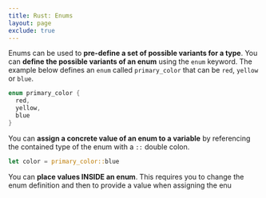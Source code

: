 ```yaml
---
title: Rust: Enums
layout: page
exclude: true
---
```


Enums can be used to **pre-define a set of possible variants for a type**. You can **define the possible variants of an enum** using the `enum` keyword. The example below defines an `enum` called `primary_color` that can be `red`, `yellow` or `blue`.
```rust
enum primary_color {
  red,
  yellow,
  blue
}
```

You can **assign a concrete value of an enum to a variable** by referencing the contained type of the enum with a `::` double colon.
```rust
let color = primary_color::blue
```

You can **place values INSIDE an enum**. This requires you to change the enum definition and then to provide a value when assigning the enu
<!--stackedit_data:
eyJoaXN0b3J5IjpbLTg2NjY4Mzg1OF19
-->